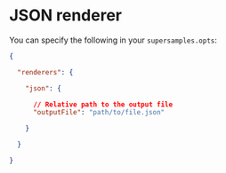 # JSON renderer

You can specify the following in your `supersamples.opts`:

```json
{

  "renderers": {

    "json": {

      // Relative path to the output file
      "outputFile": "path/to/file.json"

    }

  }

}
```
